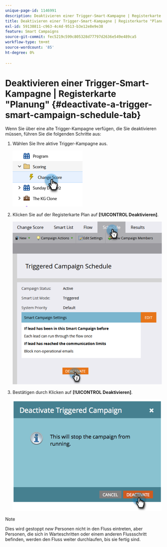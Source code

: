 ```yaml
---
unique-page-id: 1146991
description: Deaktivieren einer Trigger-Smart-Kampagne | Registerkarte "Zeitplan"- Marketo-Dokumente - Produktdokumentation
title: Deaktivieren einer Trigger-Smart-Kampagne | Registerkarte "Planung"
exl-id: 59138811-c963-4c4d-9513-b3e12e8e9e38
feature: Smart Campaigns
source-git-commit: fec5219c599c805328d77797d2636e549e489ca5
workflow-type: tm+mt
source-wordcount: '85'
ht-degree: 0%

---
```


# Deaktivieren einer Trigger-Smart-Kampagne | Registerkarte &quot;Planung&quot; {#deactivate-a-trigger-smart-campaign-schedule-tab}

Wenn Sie über eine alte Trigger-Kampagne verfügen, die Sie deaktivieren müssen, führen Sie die folgenden Schritte aus:

1. Wählen Sie Ihre aktive Trigger-Kampagne aus.

   ![](assets/deactivate-a-trigger-smart-campaign-schedule-tab-1.png)

1. Klicken Sie auf der Registerkarte Plan auf **[!UICONTROL Deaktivieren]**.

   ![](assets/deactivate-a-trigger-smart-campaign-schedule-tab-2.png)

1. Bestätigen durch Klicken auf **[!UICONTROL Deaktivieren]**.

   ![](assets/deactivate-a-trigger-smart-campaign-schedule-tab-3.png)

>[!NOTE]
>
>Dies wird gestoppt _new_ Personen nicht in den Fluss eintreten, aber Personen, die sich in Warteschritten oder einem anderen Flussschritt befinden, werden den Fluss weiter durchlaufen, bis sie fertig sind.
